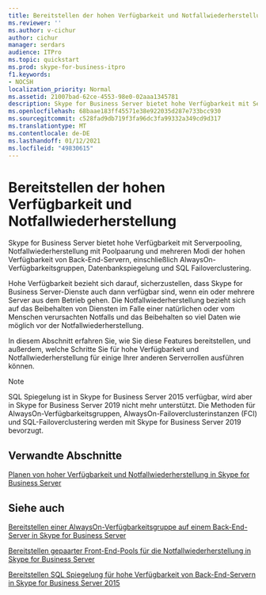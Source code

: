 ```yaml
---
title: Bereitstellen der hohen Verfügbarkeit und Notfallwiederherstellung
ms.reviewer: ''
ms.author: v-cichur
author: cichur
manager: serdars
audience: ITPro
ms.topic: quickstart
ms.prod: skype-for-business-itpro
f1.keywords:
- NOCSH
localization_priority: Normal
ms.assetid: 21007bad-62ce-4553-98e0-02aaa1345781
description: Skype for Business Server bietet hohe Verfügbarkeit mit Serverpooling, Notfallwiederherstellung mit Poolpaarung und mehreren Modi der hohen Verfügbarkeit von Back-End-Servern, einschließlich AlwaysOn-Verfügbarkeitsgruppen, Datenbankspiegelung und SQL Failoverclustering.
ms.openlocfilehash: 68baae183ff45571e38e922035d287e733bcc930
ms.sourcegitcommit: c528fad9db719f3fa96dc3fa99332a349cd9d317
ms.translationtype: MT
ms.contentlocale: de-DE
ms.lasthandoff: 01/12/2021
ms.locfileid: "49830615"
---
```

# <a name="deploy-high-availability-and-disaster-recovery"></a>Bereitstellen der hohen Verfügbarkeit und Notfallwiederherstellung
 
Skype for Business Server bietet hohe Verfügbarkeit mit Serverpooling, Notfallwiederherstellung mit Poolpaarung und mehreren Modi der hohen Verfügbarkeit von Back-End-Servern, einschließlich AlwaysOn-Verfügbarkeitsgruppen, Datenbankspiegelung und SQL Failoverclustering. 
  
Hohe Verfügbarkeit bezieht sich darauf, sicherzustellen, dass Skype for Business Server-Dienste auch dann verfügbar sind, wenn ein oder mehrere Server aus dem Betrieb gehen. Die Notfallwiederherstellung bezieht sich auf das Beibehalten von Diensten im Falle einer natürlichen oder vom Menschen verursachten Notfalls und das Beibehalten so viel Daten wie möglich vor der Notfallwiederherstellung.
  
In diesem Abschnitt erfahren Sie, wie Sie diese Features bereitstellen, und außerdem, welche Schritte Sie für hohe Verfügbarkeit und Notfallwiederherstellung für einige Ihrer anderen Serverrollen ausführen können.

> [!NOTE]
> SQL Spiegelung ist in Skype for Business Server 2015 verfügbar, wird aber in Skype for Business Server 2019 nicht mehr unterstützt. Die Methoden für AlwaysOn-Verfügbarkeitsgruppen, AlwaysOn-Failoverclusterinstanzen (FCI) und SQL-Failoverclustering werden mit Skype for Business Server 2019 bevorzugt.
  
## <a name="related-sections"></a>Verwandte Abschnitte

[Planen von hoher Verfügbarkeit und Notfallwiederherstellung in Skype for Business Server](../../plan-your-deployment/high-availability-and-disaster-recovery/high-availability-and-disaster-recovery.md)
  
## <a name="see-also"></a>Siehe auch

[Bereitstellen einer AlwaysOn-Verfügbarkeitsgruppe auf einem Back-End-Server in Skype for Business Server](alwayson-availability-group.md)

[Bereitstellen gepaarter Front-End-Pools für die Notfallwiederherstellung in Skype for Business Server](front-end-pools-for-disaster-recovery.md)
  
[Bereitstellen SQL Spiegelung für hohe Verfügbarkeit von Back-End-Servern in Skype for Business Server 2015](sql-mirroring-for-high-availability.md)
  
